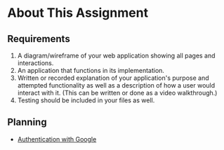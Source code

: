 # About This Assignment

## Requirements

1. A diagram/wireframe of your web application showing all pages and interactions.
2. An application that functions in its implementation.
3. Written or recorded explanation of your application's purpose and attempted functionality as well as a description of how a user would interact with it.
   (This can be written or done as a video walkthrough.)
4. Testing should be included in your files as well.

## Planning

- [Authentication with Google](https://developers.google.com/identity/sign-in/web/sign-in)
